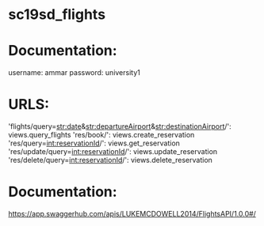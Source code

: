 # sc19sd_flights

# Documentation:
username: ammar
password: university1

# URLS:
'flights/query=<str:date>&<str:departureAirport>&<str:destinationAirport>/': views.query_flights
'res/book/': views.create_reservation
'res/query=<int:reservationId>/': views.get_reservation
'res/update/query=<int:reservationId>/': views.update_reservation
'res/delete/query=<int:reservationId>/': views.delete_reservation

# Documentation:
https://app.swaggerhub.com/apis/LUKEMCDOWELL2014/FlightsAPI/1.0.0#/
